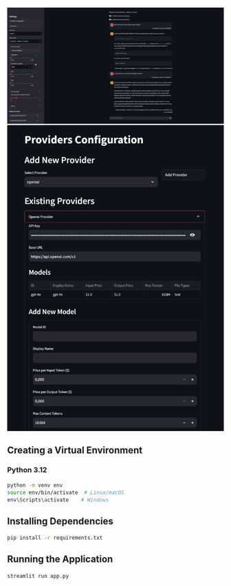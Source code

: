 ![View of Dashboardu](img/app_screen.png)
![View of Config](img/config.png)
## Creating a Virtual Environment

### Python 3.12
```sh
python -m venv env
source env/bin/activate  # Linux/macOS
env\Scripts\activate    # Windows
```

## Installing Dependencies
```sh
pip install -r requirements.txt
```

## Running the Application
```sh
streamlit run app.py
```

